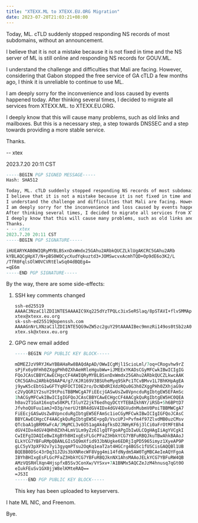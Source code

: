 ```yaml
---
title: "XTEXX.ML to XTEXX.EU.ORG Migration"
date: 2023-07-20T21:03:21+08:00
---
```


Today, ML. cTLD suddenly stopped responding NS records of most subdomains, without an announcement.

I believe that it is not a mistake because it is not fixed in time and the NS server of ML is still online and responding NS records for GOUV.ML.

I understand the challenge and difficulties that Mali are facing. However, considering that Gabon stopped the free service of GA cTLD a few months ago, I think it is unreliable to continue to use ML.

I am deeply sorry for the inconvenience and loss caused by events happened today.
After thinking several times, I decided to migrate all services from XTEXX.ML. to XTEXX.EU.ORG.

I deeply know that this will cause many problems, such as old links and mailboxes. But this is a necessary step, a step towards DNSSEC and a step towards providing a more stable service.

Thanks.

-- xtex

2023.7.20 20:11 CST

```ASN.1
-----BEGIN PGP SIGNED MESSAGE-----
Hash: SHA512

Today, ML. cTLD suddenly stopped responding NS records of most subdomains, without an announcement.
I believe that it is not a mistake because it is not fixed in time and the NS server of ML is still online and responding NS records for GOUV.ML.
I understand the challenge and difficulties that Mali are facing. However, considering that Gabon stopped the free service of GA cTLD a few months ago, I think it is unreliable to continue to use ML.
I am deeply sorry for the inconvenience and loss caused by events happened today.
After thinking several times, I decided to migrate all services from XTEXX.ML. to XTEXX.EU.ORG.
I deeply know that this will cause many problems, such as old links and mailboxes. But this is a necessary step, a step towards DNSSEC and a step towards providing a more stable service.
Thanks.
- -- xtex
2023.7.20 20:11 CST
-----BEGIN PGP SIGNATURE-----

iHUEARYKAB0WIQRyMYBLBSxnDxWmdx25GAhu2ARbkQUCZLklUgAKCRC5GAhu2ARb
kYBLAQCgHpX7/N+pBS0WOCycXudYqkuztd3+JOMSwcvxAcmhTQD+Op9dE6o3K2/L
/TfR0FqlsOlW0VCVRtElwSq04dBQEg4=
=qE6m
-----END PGP SIGNATURE-----
```

By the way, there are some side-effects:

1. SSH key comments changed

   ```
   ssh-ed25519 AAAAC3NzaC1lZDI1NTE5AAAAIC9Xq225dYzTPQLc3ixSeRSlaq/8pSTAVI+flvSMMApe xtex@xtexx.eu.org
   sk-ssh-ed25519@openssh.com AAAAGnNrLXNzaC1lZDI1NTE5QG9wZW5zc2guY29tAAAAIBec9mnzRi149os0tSb2zA0aJf/c7/6wF6W5weK8+fHPAAAABHNzaDo= xtex.sk@xtexx.eu.org
   ```

2. GPG new email added

   ```ASN.1
   -----BEGIN PGP PUBLIC KEY BLOCK-----
   
   mDMEZJzV9RYJKwYBBAHaRw8BAQdApAD/OWwICgMjl1ScioLml/7oq+CRogvhw9rZ
   sPjFx6y0FHh0ZXggPHh0ZXhAeHRleHgubWw+iJMEExYKADsCGyMFCwkIBwICIgIG
   FQoJCAsCBBYCAwECHgcCF4AWIQRyMYBLBSxnDxWmdx25GAhu2ARbkQUCZLkwcAAK
   CRC5GAhu2ARbkQ9AAP4/g7/KJR169V3BSUheMyq9SkPc1TCvBMvv1L7BhKHpAgEA
   j9ywK5cEbtG1wGFTYqRFOCTI0E2ro/DcNDdRIXdzRQu0G3h0ZXggPHh0ZXhjaG9v
   c2VyQGR1Y2suY29tPoiTBBMWCgA7FiEEcjGASwUsZw8VpncduRgIbtgEW5EFAmSc
   1hACGyMFCwkIBwICIgIGFQoJCAsCBBYCAwECHgcCF4AACgkQuRgIbtgEW5HC0QEA
   h0av2T1GaX16xqtwS0KPLf3luYZ2jkT6edhqyDCtYTEBAIkhNY/iRSb+5h6BPtD7
   JfvhoQUFuu1amJ+D3g/nerUJtBR4dGV4IDx4dGV4QGVudnMubmV0PoiTBBMWCgA7
   FiEEcjGASwUsZw8VpncduRgIbtgEW5EFAmSc1ioCGyMFCwkIBwICIgIGFQoJCAsC
   BBYCAwECHgcCF4AACgkQuRgIbtgEW5E+pgD/VscUPJ+Pvfm4f97ZlvdMB0uzCMsv
   QTcbaA1gBRMXwFcA/3MgMCL3v6O51agAk4gfksD2JNHyKF6j3lCi0aFrOtMFtBh4
   dGV4IDx4dGV4QHh0ZXh4LmV1Lm9yZz6IlgQTFgoAPgIbIwULCQgHAgIiAgYVCgkI
   CwIEFgIDAQIeBwIXgBYhBHIxgEsFLGcPFaZ3HbkYCG7YBFuRBQJkuTBwAhkBAAoJ
   ELkYCG7YBFuRMpQBANLGIs5Q9mXfid93JbNUgke6EDRjIqPD5965imyz1XyeAP9P
   gLC5yV3pXF92v7yi3gyqmPTsu2OqKq1eaT2at4HGCrg4BGSc1fUSCisGAQQBl1UB
   BQEBB0DSc43rDq31JZUs3bXNRecWF8Vgg4mi14fdNydm5AW0TgMBCAeIeAQYFgoA
   IBYhBHIxgEsFLGcPFaZ3HbkYCG7YBFuRBQJknNX1AhsMAAoJELkYCG7YBFuRW4QB
   AMzVQSRHlXqn4HjspfxB5Sv3ConXw/VYSxv+7A1BNMx5AQCZeJzM4hnusq7qGt0O
   eIukFEuSv1GX0jjW8elKMteRAQ==
   =JS3I
   -----END PGP PUBLIC KEY BLOCK-----
   
   ```

   This key has been uploaded to keyservers.

I hate ML NIC, and Freenom.

Bye.
